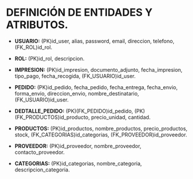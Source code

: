 # DEFINICIÓN DE ENTIDADES Y ATRIBUTOS.

* **USUARIO:** (PK)id_user, alias, password, email, direccion, telefono, (FK_ROL)id_rol.

* **ROL:** (PK)id_rol, descripcion.

* **IMPRESION:** (PK)id_impresion, documento_adjunto, fecha_impresion, tipo_pago, fecha_recogida, (FK_USUARIO)id_user.

* **PEDIDO:** (PK)id_pedido, fecha_pedido, fecha_entrega, fecha_envio, forma_envio, direccion_envio, nombre_destinatario, (FK_USUARIO)id_user.

* **DEDTALLE_PEDIDO:** (PK)(FK_PEDIDO)id_pedido, (PK)(FK_PRODUCTOS)id_producto, precio_unidad, cantidad.

* **PRODUCTOS:** (PK)id_productos, nombre_productos, precio_productos, stock, (FK_CATEGORIAS)id_categorias, (FK_PROVEEDOR)id_proveedor.

* **PROVEEDOR:** (PK)id_proveedor, nombre_proveedor, contacto_proveedor.

* **CATEGORIAS:** (PK)id_categorias, nombre_categoria, descripcion_categoria.
